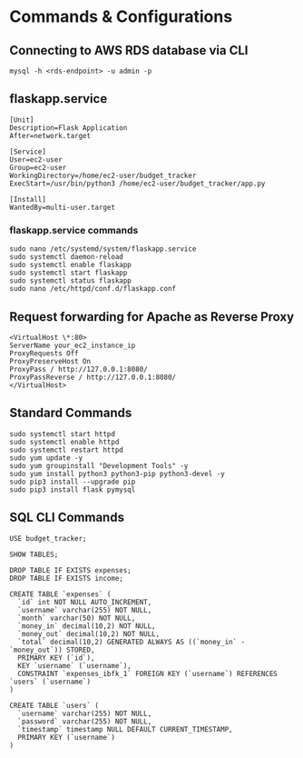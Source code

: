 # Commands & Configurations

## Connecting to AWS RDS database via CLI

`mysql -h <rds-endpoint> -u admin -p`

## flaskapp.service

```
[Unit]
Description=Flask Application
After=network.target

[Service]
User=ec2-user
Group=ec2-user
WorkingDirectory=/home/ec2-user/budget_tracker
ExecStart=/usr/bin/python3 /home/ec2-user/budget_tracker/app.py

[Install]
WantedBy=multi-user.target
```

### flaskapp.service commands

```
sudo nano /etc/systemd/system/flaskapp.service
sudo systemctl daemon-reload
sudo systemctl enable flaskapp
sudo systemctl start flaskapp
sudo systemctl status flaskapp
sudo nano /etc/httpd/conf.d/flaskapp.conf
```

## Request forwarding for Apache as Reverse Proxy

```
<VirtualHost \*:80>
ServerName your_ec2_instance_ip
ProxyRequests Off
ProxyPreserveHost On
ProxyPass / http://127.0.0.1:8080/
ProxyPassReverse / http://127.0.0.1:8080/
</VirtualHost>
```

## Standard Commands

```
sudo systemctl start httpd
sudo systemctl enable httpd
sudo systemctl restart httpd
sudo yum update -y
sudo yum groupinstall "Development Tools" -y
sudo yum install python3 python3-pip python3-devel -y
sudo pip3 install --upgrade pip
sudo pip3 install flask pymysql
```

## SQL CLI Commands

```
USE budget_tracker;

SHOW TABLES;

DROP TABLE IF EXISTS expenses;
DROP TABLE IF EXISTS income;

CREATE TABLE `expenses` (
  `id` int NOT NULL AUTO_INCREMENT,
  `username` varchar(255) NOT NULL,
  `month` varchar(50) NOT NULL,
  `money_in` decimal(10,2) NOT NULL,
  `money_out` decimal(10,2) NOT NULL,
  `total` decimal(10,2) GENERATED ALWAYS AS ((`money_in` - `money_out`)) STORED,
  PRIMARY KEY (`id`),
  KEY `username` (`username`),
  CONSTRAINT `expenses_ibfk_1` FOREIGN KEY (`username`) REFERENCES `users` (`username`)
) 

CREATE TABLE `users` (
  `username` varchar(255) NOT NULL,
  `password` varchar(255) NOT NULL,
  `timestamp` timestamp NULL DEFAULT CURRENT_TIMESTAMP,
  PRIMARY KEY (`username`)
) 
```
